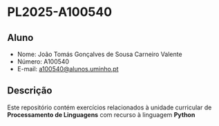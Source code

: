 # PL2025-A100540

## Aluno

- Nome: João Tomás Gonçalves de Sousa Carneiro Valente
- Número: A100540
- E-mail: a100540@alunos.uminho.pt

## Descrição

Este repositório contém exercícios relacionados à unidade curricular de **Processamento de Linguagens** com recurso à linguagem **Python**
